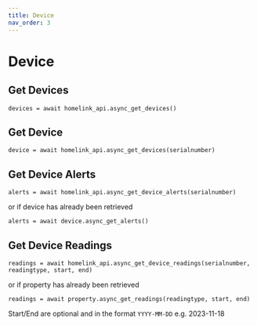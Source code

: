 ```yaml
---
title: Device
nav_order: 3
---
```


# Device

## Get Devices

```
devices = await homelink_api.async_get_devices()
```

## Get Device

```
device = await homelink_api.async_get_devices(serialnumber)
```

## Get Device Alerts

```
alerts = await homelink_api.async_get_device_alerts(serialnumber)
```

or if device has already been retrieved

``` 
alerts = await device.async_get_alerts()
```

## Get Device Readings

```
readings = await homelink_api.async_get_device_readings(serialnumber, readingtype, start, end)
```

or if property has already been retrieved

``` 
readings = await property.async_get_readings(readingtype, start, end)
```

Start/End are optional and in the format `YYYY-MM-DD` e.g. 2023-11-18